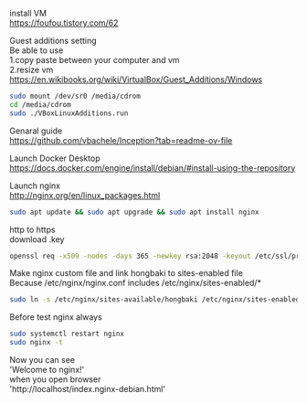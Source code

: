 install VM  
https://foufou.tistory.com/62



Guest additions setting  
Be able to use  
1.copy paste between your computer and vm  
2.resize vm  
https://en.wikibooks.org/wiki/VirtualBox/Guest_Additions/Windows

```bash
sudo mount /dev/sr0 /media/cdrom
cd /media/cdrom
sudo ./VBoxLinuxAdditions.run
```


Genaral guide  
https://github.com/vbachele/Inception?tab=readme-ov-file



Launch Docker Desktop  
https://docs.docker.com/engine/install/debian/#install-using-the-repository



Launch nginx  
http://nginx.org/en/linux_packages.html

```bash
sudo apt update && sudo apt upgrade && sudo apt install nginx
```
  
http to https  
download .key

```bash
openssl req -x509 -nodes -days 365 -newkey rsa:2048 -keyout /etc/ssl/private/nginx-selfsigned.key -out /etc/ssl/certs/nginx-selfsigned.crt -subj "/C=MO/L=KH/O=1337/OU=student/CN=hongbaki.1337.be"
```


Make nginx custom file and link hongbaki to sites-enabled file  
Because /etc/nginx/nginx.conf includes /etc/nginx/sites-enabled/*


```bash
sudo ln -s /etc/nginx/sites-available/hongbaki /etc/nginx/sites-enabled/
```

Before test nginx always  
```bash
sudo systemctl restart nginx
sudo nginx -t
```


Now you can see   
'Welcome to nginx!'  
when you open browser   
'http://localhost/index.nginx-debian.html'  




 







